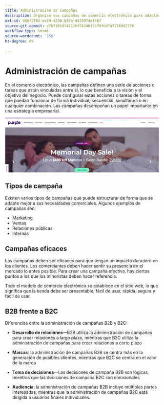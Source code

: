 ```yaml
---
title: Administración de campañas
description: Organice sus campañas de comercio electrónico para adaptarlas a sus necesidades empresariales.
exl-id: 466f2f83-ea19-4230-b33b-4435974effb7
source-git-commit: e76f101df47116f7b246f21f0fe0fa72769d2776
workflow-type: tm+mt
source-wordcount: '255'
ht-degree: 0%

---
```


# Administración de campañas

En el comercio electrónico, las campañas definen una serie de acciones o tareas que están vinculadas entre sí, lo que beneficia a la visión y el objetivo del negocio. Puede configurar estas acciones o tareas de forma que puedan funcionar de forma individual, secuencial, simultánea o en cualquier combinación. Las campañas desempeñan un papel importante en una estrategia empresarial.

![Ejemplo de imagen de campaña](../../assets/playbooks/campaign-example.png)

## Tipos de campaña

Existen varios tipos de campañas que puede estructurar de forma que se adapte mejor a sus necesidades comerciales. Algunos ejemplos de campañas son:

- Marketing
- Ventas
- Relaciones públicas
- Internas

## Campañas eficaces

Las campañas deben ser eficaces para que tengan un impacto duradero en los clientes. Los comerciantes deben hacer sentir su presencia en el mercado lo antes posible. Para crear una campaña efectiva, hay ciertos puntos a los que los minoristas deben hacer referencia.

Todo el modelo de comercio electrónico se establece en el sitio web, lo que significa que la tienda debe ser presentable, fácil de usar, rápida, segura y fácil de usar.

## B2B frente a B2C

Diferencias entre la administración de campañas B2B y B2C:

- **Desarrollo de relaciones**—B2B utiliza la administración de campañas para crear relaciones a largo plazo, mientras que B2C utiliza la administración de campañas para crear relaciones a corto plazo

- **Marcas**: la administración de campañas B2B se centra más en la generación de posibles clientes, mientras que B2C se centra en el valor de la marca

- **Toma de decisiones**—Las decisiones de campaña B2B son lógicas, mientras que las decisiones de campaña B2C son emocionales

- **Audiencia**: la administración de campañas B2B incluye múltiples partes interesadas, mientras que la administración de campañas B2C está dirigida a usuarios finales individuales.
